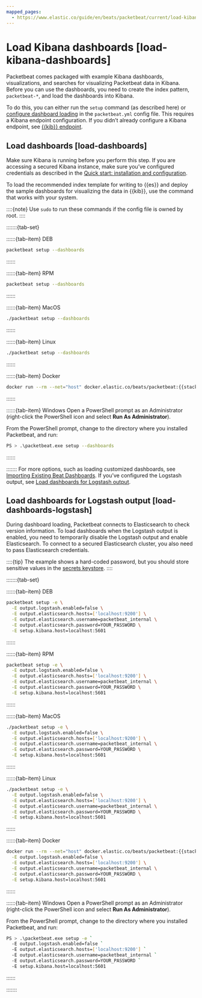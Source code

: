 ```yaml
---
mapped_pages:
  - https://www.elastic.co/guide/en/beats/packetbeat/current/load-kibana-dashboards.html
---
```


# Load Kibana dashboards [load-kibana-dashboards]

Packetbeat comes packaged with example Kibana dashboards, visualizations, and searches for visualizing Packetbeat data in Kibana. Before you can use the dashboards, you need to create the index pattern, `packetbeat-*`, and load the dashboards into Kibana.

To do this, you can either run the `setup` command (as described here) or [configure dashboard loading](/reference/packetbeat/configuration-dashboards.md) in the `packetbeat.yml` config file. This requires a Kibana endpoint configuration. If you didn’t already configure a Kibana endpoint, see [{{kib}} endpoint](/reference/packetbeat/setup-kibana-endpoint.md).


## Load dashboards [load-dashboards]

Make sure Kibana is running before you perform this step. If you are accessing a secured Kibana instance, make sure you’ve configured credentials as described in the [Quick start: installation and configuration](/reference/packetbeat/packetbeat-installation-configuration.md).

To load the recommended index template for writing to {{es}} and deploy the sample dashboards for visualizing the data in {{kib}}, use the command that works with your system.

::::{note}
Use `sudo` to run these commands if the config file is owned by root.
::::


:::::::{tab-set}

::::::{tab-item} DEB
```sh
packetbeat setup --dashboards
```
::::::

::::::{tab-item} RPM
```sh
packetbeat setup --dashboards
```
::::::

::::::{tab-item} MacOS
```sh
./packetbeat setup --dashboards
```
::::::

::::::{tab-item} Linux
```sh
./packetbeat setup --dashboards
```
::::::

::::::{tab-item} Docker
```sh subs=true
docker run --rm --net="host" docker.elastic.co/beats/packetbeat:{{stack-version}} setup --dashboards
```
::::::

::::::{tab-item} Windows
Open a PowerShell prompt as an Administrator (right-click the PowerShell icon and select **Run As Administrator**).

From the PowerShell prompt, change to the directory where you installed Packetbeat, and run:

```sh
PS > .\packetbeat.exe setup --dashboards
```
::::::

:::::::
For more options, such as loading customized dashboards, see [Importing Existing Beat Dashboards](http://www.elastic.co/guide/en/beats/devguide/master/import-dashboards.md). If you’ve configured the Logstash output, see [Load dashboards for Logstash output](#load-dashboards-logstash).


## Load dashboards for Logstash output [load-dashboards-logstash]

During dashboard loading, Packetbeat connects to Elasticsearch to check version information. To load dashboards when the Logstash output is enabled, you need to temporarily disable the Logstash output and enable Elasticsearch. To connect to a secured Elasticsearch cluster, you also need to pass Elasticsearch credentials.

::::{tip}
The example shows a hard-coded password, but you should store sensitive values in the [secrets keystore](/reference/packetbeat/keystore.md).
::::


:::::::{tab-set}

::::::{tab-item} DEB
```sh
packetbeat setup -e \
  -E output.logstash.enabled=false \
  -E output.elasticsearch.hosts=['localhost:9200'] \
  -E output.elasticsearch.username=packetbeat_internal \
  -E output.elasticsearch.password=YOUR_PASSWORD \
  -E setup.kibana.host=localhost:5601
```
::::::

::::::{tab-item} RPM
```sh
packetbeat setup -e \
  -E output.logstash.enabled=false \
  -E output.elasticsearch.hosts=['localhost:9200'] \
  -E output.elasticsearch.username=packetbeat_internal \
  -E output.elasticsearch.password=YOUR_PASSWORD \
  -E setup.kibana.host=localhost:5601
```
::::::

::::::{tab-item} MacOS
```sh
./packetbeat setup -e \
  -E output.logstash.enabled=false \
  -E output.elasticsearch.hosts=['localhost:9200'] \
  -E output.elasticsearch.username=packetbeat_internal \
  -E output.elasticsearch.password=YOUR_PASSWORD \
  -E setup.kibana.host=localhost:5601
```
::::::

::::::{tab-item} Linux
```sh
./packetbeat setup -e \
  -E output.logstash.enabled=false \
  -E output.elasticsearch.hosts=['localhost:9200'] \
  -E output.elasticsearch.username=packetbeat_internal \
  -E output.elasticsearch.password=YOUR_PASSWORD \
  -E setup.kibana.host=localhost:5601
```
::::::

::::::{tab-item} Docker
```sh subs=true
docker run --rm --net="host" docker.elastic.co/beats/packetbeat:{{stack-version}} setup -e \
  -E output.logstash.enabled=false \
  -E output.elasticsearch.hosts=['localhost:9200'] \
  -E output.elasticsearch.username=packetbeat_internal \
  -E output.elasticsearch.password=YOUR_PASSWORD \
  -E setup.kibana.host=localhost:5601
```
::::::

::::::{tab-item} Windows
Open a PowerShell prompt as an Administrator (right-click the PowerShell icon and select **Run As Administrator**).

From the PowerShell prompt, change to the directory where you installed Packetbeat, and run:

```sh
PS > .\packetbeat.exe setup -e `
  -E output.logstash.enabled=false `
  -E output.elasticsearch.hosts=['localhost:9200'] `
  -E output.elasticsearch.username=packetbeat_internal `
  -E output.elasticsearch.password=YOUR_PASSWORD `
  -E setup.kibana.host=localhost:5601
```
::::::

:::::::
